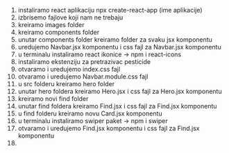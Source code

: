 1. instaliramo react aplikaciju npx create-react-app (ime aplikacije)
2. izbrisemo fajlove koji nam ne trebaju
3. kreiramo images folder
4. kreiramo components folder
5. unutar components folder kreiramo folder za svaku jsx komponentu
6. uredujemo Navbar.jsx komponentu i css fajl za Navbar.jsx komponentu
7. u terminalu instaliramo react ikonice -> npm i react-icons
8. instaliramo ekstenziju za pretrazivac pesticide
9. otvaramo i uredujemo index.css fajl
10. otvaramo i uredujemo Navbar.module.css fajl
11. u src folderu kreiramo hero folder
12. unutar hero foldera kreiramo Hero.jsx i css fajl za Hero.jsx komponentu
13. kreiramo novi find folder 
14. unutar find foldera kreiramo Find.jsx i css fajl za Find.jsx komponentu
15. u find folderu kreiramo novu Card.jsx komponentu
16. u terminalu instaliramo swiper paket -> npm i swiper
17. otvaramo i uredujemo Find.jsx komponentu i css fajl za Find.jsx komponentu
18. 

